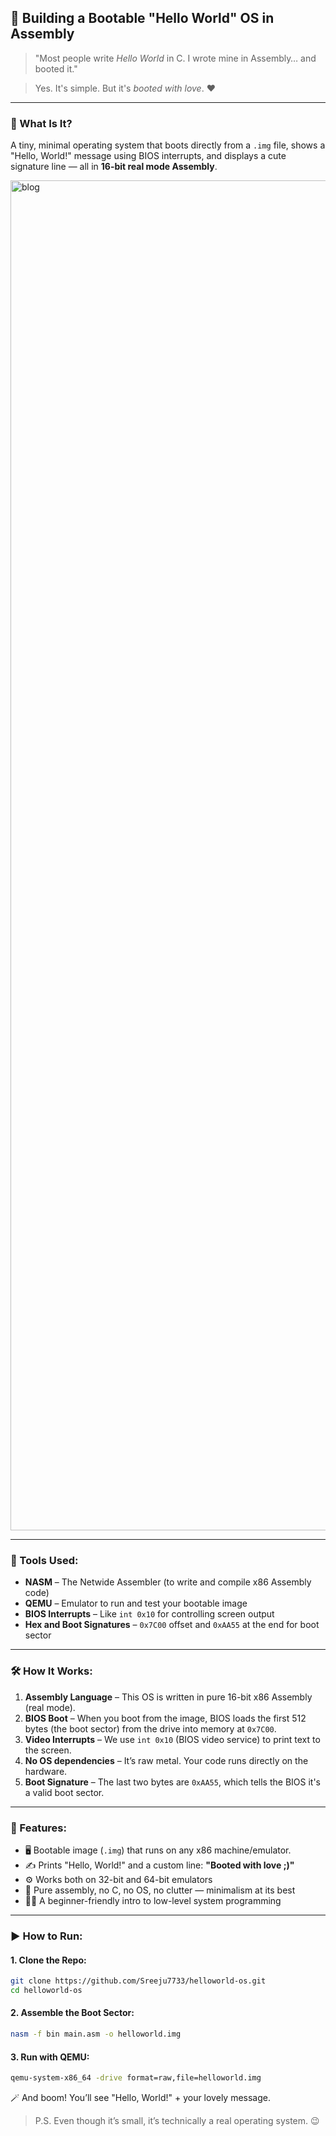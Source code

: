 ## 🚀 Building a Bootable "Hello World" OS in Assembly



> "Most people write *Hello World* in C. I wrote mine in Assembly… and booted it."

> Yes. It's simple. But it's *booted with love*. ❤️

---

### 🧠 What Is It?

A tiny, minimal operating system that boots directly from a `.img` file, shows a "Hello, World!" message using BIOS interrupts, and displays a cute signature line — all in **16-bit real mode Assembly**.

<img width="3840" height="2160" alt="blog" src="https://github.com/user-attachments/assets/7007e4f8-cadb-416a-a522-d34753a7bbbe" />

---

### 🔧 Tools Used:

* **NASM** – The Netwide Assembler (to write and compile x86 Assembly code)
* **QEMU** – Emulator to run and test your bootable image
* **BIOS Interrupts** – Like `int 0x10` for controlling screen output
* **Hex and Boot Signatures** – `0x7C00` offset and `0xAA55` at the end for boot sector

---

### 🛠 How It Works:

1. **Assembly Language** – This OS is written in pure 16-bit x86 Assembly (real mode).
2. **BIOS Boot** – When you boot from the image, BIOS loads the first 512 bytes (the boot sector) from the drive into memory at `0x7C00`.
3. **Video Interrupts** – We use `int 0x10` (BIOS video service) to print text to the screen.
4. **No OS dependencies** – It’s raw metal. Your code runs directly on the hardware.
5. **Boot Signature** – The last two bytes are `0xAA55`, which tells the BIOS it's a valid boot sector.

---

### 🌈 Features:

* 🖥️ Bootable image (`.img`) that runs on any x86 machine/emulator.
* ✍️ Prints "Hello, World!" and a custom line: **"Booted with love ;)"**
* ⚙️ Works both on 32-bit and 64-bit emulators
* 📜 Pure assembly, no C, no OS, no clutter — minimalism at its best
* 👨‍💻 A beginner-friendly intro to low-level system programming

---

### ▶️ How to Run:

#### 1. **Clone the Repo:**

```bash
git clone https://github.com/Sreeju7733/helloworld-os.git
cd helloworld-os
```

#### 2. **Assemble the Boot Sector:**

```bash
nasm -f bin main.asm -o helloworld.img
```

#### 3. **Run with QEMU:**

```bash
qemu-system-x86_64 -drive format=raw,file=helloworld.img
```

🪄 And boom! You’ll see "Hello, World!" + your lovely message.

> P.S. Even though it’s small, it’s technically a real operating system. 😉
